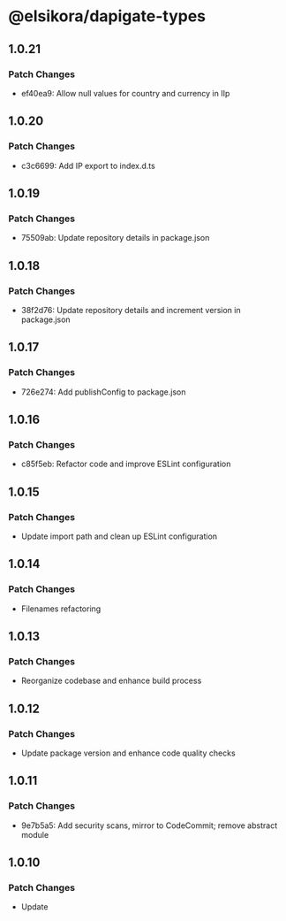 # @elsikora/dapigate-types

## 1.0.21

### Patch Changes

- ef40ea9: Allow null values for country and currency in IIp

## 1.0.20

### Patch Changes

- c3c6699: Add IP export to index.d.ts

## 1.0.19

### Patch Changes

- 75509ab: Update repository details in package.json

## 1.0.18

### Patch Changes

- 38f2d76: Update repository details and increment version in package.json

## 1.0.17

### Patch Changes

- 726e274: Add publishConfig to package.json

## 1.0.16

### Patch Changes

- c85f5eb: Refactor code and improve ESLint configuration

## 1.0.15

### Patch Changes

- Update import path and clean up ESLint configuration

## 1.0.14

### Patch Changes

- Filenames refactoring

## 1.0.13

### Patch Changes

- Reorganize codebase and enhance build process

## 1.0.12

### Patch Changes

- Update package version and enhance code quality checks

## 1.0.11

### Patch Changes

- 9e7b5a5: Add security scans, mirror to CodeCommit; remove abstract module

## 1.0.10

### Patch Changes

- Update
